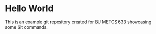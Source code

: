 # Hello World

This is an example git repository created for BU METCS 633 showcasing some Git commands.
